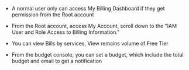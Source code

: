 - A normal user only can access My Billing Dashboard if they get permission from the Root account
- From the Root account, access My Account, scroll down to the "IAM User and Role Access to Billing Information."
-  You can view Bills by services, View remains volume of Free Tier

- From the budget console, you can set a budget, which include the total budget and email to get a notification
